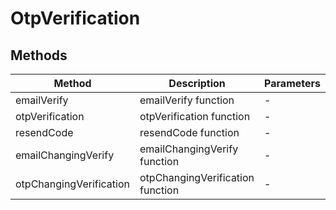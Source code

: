 # OtpVerification

## Methods

<!-- @vuese:OtpVerification:methods:start -->
|Method|Description|Parameters|
|---|---|---|
|emailVerify|emailVerify function|-|
|otpVerification|otpVerification function|-|
|resendCode|resendCode function|-|
|emailChangingVerify|emailChangingVerify function|-|
|otpChangingVerification|otpChangingVerification function|-|

<!-- @vuese:OtpVerification:methods:end -->


